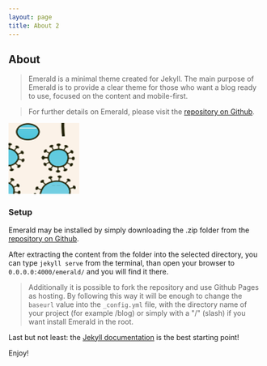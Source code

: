 ```yaml
---
layout: page
title: About 2
---
```

## About
> Emerald is a minimal theme created for Jekyll. The main purpose of Emerald is to provide a clear theme for those who want a blog ready to use, focused on the content and mobile-first.

> For further details on Emerald, please visit the [repository on Github](https://github.com/KingFelix/emerald/).

![Emerald](img/logo2.png "OMRs")

### Setup
Emerald may be installed by simply downloading the .zip folder from the [repository on Github](https://github.com/KingFelix/emerald/archive/master.zip).

After extracting the content from the folder into the selected directory, you can type ``jekyll serve`` from the terminal, than open your browser to ``0.0.0.0:4000/emerald/`` and you will find it there.

> Additionally it is possible to fork the repository and use Github Pages as hosting. By following this way it will be enough to change the ``baseurl`` value into the ``_config.yml`` file, with the directory name of your project (for example /blog) or simply with a "/" (slash) if you want install Emerald in the root. 

Last but not least: the [Jekyll documentation](http://jekyllrb.com) is the best starting point!

Enjoy!
